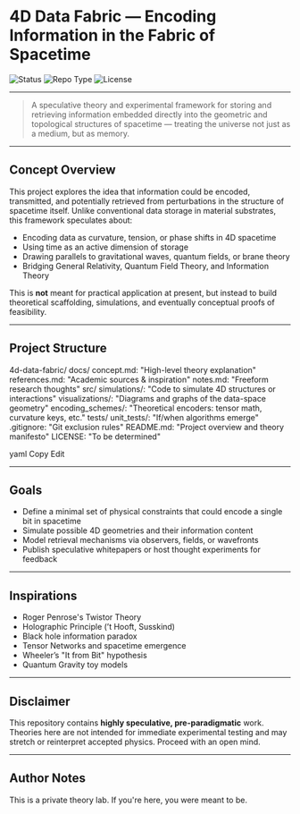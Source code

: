 #  4D Data Fabric — Encoding Information in the Fabric of Spacetime

![Status](https://img.shields.io/badge/status-experimental-orange)
![Repo Type](https://img.shields.io/badge/repo-private-lightgrey)
![License](https://img.shields.io/badge/license-TBD-blue)

---

> A speculative theory and experimental framework for storing and retrieving information embedded directly into the geometric and topological structures of spacetime — treating the universe not just as a medium, but as memory.

---

##  Concept Overview

This project explores the idea that information could be encoded, transmitted, and potentially retrieved from perturbations in the structure of spacetime itself. Unlike conventional data storage in material substrates, this framework speculates about:

- Encoding data as curvature, tension, or phase shifts in 4D spacetime
- Using time as an active dimension of storage
- Drawing parallels to gravitational waves, quantum fields, or brane theory
- Bridging General Relativity, Quantum Field Theory, and Information Theory

This is **not** meant for practical application at present, but instead to build theoretical scaffolding, simulations, and eventually conceptual proofs of feasibility.

---

##  Project Structure

4d-data-fabric/
  docs/
    concept.md: "High-level theory explanation"
    references.md: "Academic sources & inspiration"
    notes.md: "Freeform research thoughts"
  src/
    simulations/: "Code to simulate 4D structures or interactions"
    visualizations/: "Diagrams and graphs of the data-space geometry"
    encoding_schemes/: "Theoretical encoders: tensor math, curvature keys, etc."
  tests/
    unit_tests/: "If/when algorithms emerge"
  .gitignore: "Git exclusion rules"
  README.md: "Project overview and theory manifesto"
  LICENSE: "To be determined"

yaml
Copy
Edit

---

##  Goals

-  Define a minimal set of physical constraints that could encode a single bit in spacetime
-  Simulate possible 4D geometries and their information content
-  Model retrieval mechanisms via observers, fields, or wavefronts
-  Publish speculative whitepapers or host thought experiments for feedback

---

##  Inspirations

- Roger Penrose's Twistor Theory
- Holographic Principle (’t Hooft, Susskind)
- Black hole information paradox
- Tensor Networks and spacetime emergence
- Wheeler’s "It from Bit" hypothesis
- Quantum Gravity toy models

---

##  Disclaimer

This repository contains **highly speculative, pre-paradigmatic** work. Theories here are not intended for immediate experimental testing and may stretch or reinterpret accepted physics. Proceed with an open mind.

---

##  Author Notes

This is a private theory lab. If you're here, you were meant to be.
